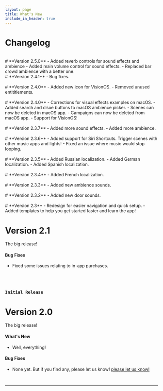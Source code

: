 ```yaml
---
layout: page
title: What's New
include_in_header: true
---
```


# Changelog
<br>
# **Version 2.5.0**
- Added reverb controls for sound effects and ambience
- Added main volume control for sound effects.
- Replaced bar crowd ambience with a better one. 

<br>
# **Version 2.4.1**
- Bug fixes.

<br>
<br>
# **Version 2.4.0**
- Added new icon for VisionOS.
- Removed unused entititlements.

<br>
<br>
# **Version 2.4.0**
- Corrections for visual effects examples on macOS.
- Added search and clsoe buttons to macOS ambience picker.
- Scenes can now be deleted in macOS app.
- Campaigns can now be deleted from macOS app.
- Support for VisionOS!

<br>
<br>
# **Version 2.3.7**
- Added more sound effects.
- Added more ambience.

<br>
<br>
# **Version 2.3.6**
- Added support for Siri Shortcuts. Trigger scenes with other music apps and lights!
- Fixed an issue where music would stop looping.

<br>
<br>
# **Version 2.3.5**
- Added Russian localization.
- Added German localization.
- Added Spanish localization.

<br>
<br>
# **Version 2.3.4**
- Added French localization.

<br>
<br>
# **Version 2.3.3**
- Added new ambience sounds.

<br>

<br>
# **Version 2.3.2**
- Added new door sounds.

<br>
<br>
# **Version 2.3**
- Redesign for easier navigation and quick setup.
- Added templates to help you get started faster and learn the app!

<br>

# **Version 2.1**
The big release!

#### Bug Fixes
- Fixed some issues relating to in-app purchases. 

<br>

<br>

### `Initial Release`
# **Version 2.0**
The big release!

#### What's New
- Well, everything!

#### Bug Fixes
- None yet. But if you find any, please let us know! [please let us know!](hello@summoningstone.app)

<br>

________
